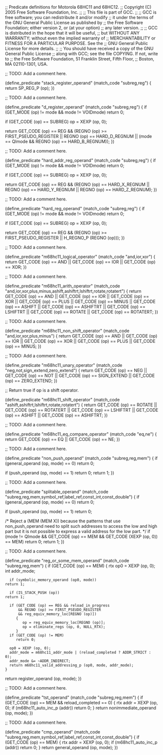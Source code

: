 ;; Predicate definitions for Motorola 68HC11 and 68HC12.
;; Copyright (C) 2005 Free Software Foundation, Inc.
;;
;; This file is part of GCC.
;;
;; GCC is free software; you can redistribute it and/or modify
;; it under the terms of the GNU General Public License as published by
;; the Free Software Foundation; either version 2, or (at your option)
;; any later version.
;;
;; GCC is distributed in the hope that it will be useful,
;; but WITHOUT ANY WARRANTY; without even the implied warranty of
;; MERCHANTABILITY or FITNESS FOR A PARTICULAR PURPOSE.  See the
;; GNU General Public License for more details.
;;
;; You should have received a copy of the GNU General Public License
;; along with GCC; see the file COPYING.  If not, write to
;; the Free Software Foundation, 51 Franklin Street, Fifth Floor,
;; Boston, MA 02110-1301, USA.

;; TODO: Add a comment here.

(define_predicate "stack_register_operand"
  (match_code "subreg,reg")
{
  return SP_REG_P (op);
})

;; TODO: Add a comment here.

(define_predicate "d_register_operand"
  (match_code "subreg,reg")
{
  if (GET_MODE (op) != mode && mode != VOIDmode)
    return 0;

  if (GET_CODE (op) == SUBREG)
    op = XEXP (op, 0);

  return GET_CODE (op) == REG
    && (REGNO (op) >= FIRST_PSEUDO_REGISTER
	|| REGNO (op) == HARD_D_REGNUM
        || (mode == QImode && REGNO (op) == HARD_B_REGNUM));
})

;; TODO: Add a comment here.

(define_predicate "hard_addr_reg_operand"
  (match_code "subreg,reg")
{
  if (GET_MODE (op) != mode && mode != VOIDmode)
    return 0;

  if (GET_CODE (op) == SUBREG)
    op = XEXP (op, 0);

  return GET_CODE (op) == REG
    && (REGNO (op) == HARD_X_REGNUM
	|| REGNO (op) == HARD_Y_REGNUM
	|| REGNO (op) == HARD_Z_REGNUM);
})

;; TODO: Add a comment here.

(define_predicate "hard_reg_operand"
  (match_code "subreg,reg")
{
  if (GET_MODE (op) != mode && mode != VOIDmode)
    return 0;

  if (GET_CODE (op) == SUBREG)
    op = XEXP (op, 0);

  return GET_CODE (op) == REG
    && (REGNO (op) >= FIRST_PSEUDO_REGISTER
	|| H_REGNO_P (REGNO (op)));
})

;; TODO: Add a comment here.

(define_predicate "m68hc11_logical_operator"
  (match_code "and,ior,xor")
{
  return GET_CODE (op) == AND || GET_CODE (op) == IOR || GET_CODE (op) == XOR;
})

;; TODO: Add a comment here.

(define_predicate "m68hc11_arith_operator"
  (match_code "and,ior,xor,plus,minus,ashift,ashiftrt,lshiftrt,rotate,rotatert")
{
  return GET_CODE (op) == AND || GET_CODE (op) == IOR || GET_CODE (op) == XOR
    || GET_CODE (op) == PLUS || GET_CODE (op) == MINUS
    || GET_CODE (op) == ASHIFT || GET_CODE (op) == ASHIFTRT
    || GET_CODE (op) == LSHIFTRT || GET_CODE (op) == ROTATE
    || GET_CODE (op) == ROTATERT;
})

;; TODO: Add a comment here.

(define_predicate "m68hc11_non_shift_operator"
  (match_code "and,ior,xor,plus,minus")
{
  return GET_CODE (op) == AND || GET_CODE (op) == IOR || GET_CODE (op) == XOR
    || GET_CODE (op) == PLUS || GET_CODE (op) == MINUS;
})

;; TODO: Add a comment here.

(define_predicate "m68hc11_unary_operator"
  (match_code "neg,not,sign_extend,zero_extend")
{
  return GET_CODE (op) == NEG || GET_CODE (op) == NOT
    || GET_CODE (op) == SIGN_EXTEND || GET_CODE (op) == ZERO_EXTEND;
})

;; Return true if op is a shift operator.

(define_predicate "m68hc11_shift_operator"
  (match_code "ashift,ashiftrt,lshiftrt,rotate,rotatert")
{
  return GET_CODE (op) == ROTATE || GET_CODE (op) == ROTATERT
    || GET_CODE (op) == LSHIFTRT || GET_CODE (op) == ASHIFT
    || GET_CODE (op) == ASHIFTRT;
})

;; TODO: Add a comment here.

(define_predicate "m68hc11_eq_compare_operator"
  (match_code "eq,ne")
{
  return GET_CODE (op) == EQ || GET_CODE (op) == NE;
})

;; TODO: Add a comment here.

(define_predicate "non_push_operand"
  (match_code "subreg,reg,mem")
{
  if (general_operand (op, mode) == 0)
    return 0;

  if (push_operand (op, mode) == 1)
    return 0;
  return 1;
})

;; TODO: Add a comment here.

(define_predicate "splitable_operand"
  (match_code "subreg,reg,mem,symbol_ref,label_ref,const_int,const_double")
{
  if (general_operand (op, mode) == 0)
    return 0;

  if (push_operand (op, mode) == 1)
    return 0;

  /* Reject a (MEM (MEM X)) because the patterns that use non_push_operand
     need to split such addresses to access the low and high part but it
     is not possible to express a valid address for the low part.  */
  if (mode != QImode && GET_CODE (op) == MEM
      && GET_CODE (XEXP (op, 0)) == MEM)
    return 0;
  return 1;
})

;; TODO: Add a comment here.

(define_predicate "reg_or_some_mem_operand"
  (match_code "subreg,reg,mem")
{
  if (GET_CODE (op) == MEM)
    {
      rtx op0 = XEXP (op, 0);
      int addr_mode;

      if (symbolic_memory_operand (op0, mode))
	return 1;

      if (IS_STACK_PUSH (op))
	return 1;

      if (GET_CODE (op) == REG && reload_in_progress
          && REGNO (op) >= FIRST_PSEUDO_REGISTER
          && reg_equiv_memory_loc[REGNO (op)])
         {
            op = reg_equiv_memory_loc[REGNO (op)];
            op = eliminate_regs (op, 0, NULL_RTX);
         }
      if (GET_CODE (op) != MEM)
         return 0;

      op0 = XEXP (op, 0);
      addr_mode = m68hc11_addr_mode | (reload_completed ? ADDR_STRICT : 0);
      addr_mode &= ~ADDR_INDIRECT;
      return m68hc11_valid_addressing_p (op0, mode, addr_mode);
    }

  return register_operand (op, mode);
})

;; TODO: Add a comment here.

(define_predicate "tst_operand"
  (match_code "subreg,reg,mem")
{
  if (GET_CODE (op) == MEM && reload_completed == 0)
    {
      rtx addr = XEXP (op, 0);
      if (m68hc11_auto_inc_p (addr))
	return 0;
    }
  return nonimmediate_operand (op, mode);
})

;; TODO: Add a comment here.

(define_predicate "cmp_operand"
  (match_code "subreg,reg,mem,symbol_ref,label_ref,const_int,const_double")
{
  if (GET_CODE (op) == MEM)
    {
      rtx addr = XEXP (op, 0);
      if (m68hc11_auto_inc_p (addr))
	return 0;
    }
  return general_operand (op, mode);
})
